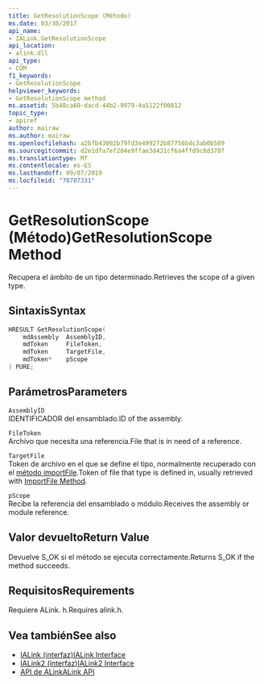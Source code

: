 ```yaml
---
title: GetResolutionScope (Método)
ms.date: 03/30/2017
api_name:
- IALink.GetResolutionScope
api_location:
- alink.dll
api_type:
- COM
f1_keywords:
- GetResolutionScope
helpviewer_keywords:
- GetResolutionScope method
ms.assetid: 5b48ca60-dacd-44b2-9979-4a5122f00812
topic_type:
- apiref
author: mairaw
ms.author: mairaw
ms.openlocfilehash: a2bfb43002b79fd3e499272b87756bdc3ab0b589
ms.sourcegitcommit: d2e1dfa7ef2d4e9ffae3d431cf6a4ffd9c8d378f
ms.translationtype: MT
ms.contentlocale: es-ES
ms.lasthandoff: 09/07/2019
ms.locfileid: "70787331"
---
```

# <a name="getresolutionscope-method"></a><span data-ttu-id="9f6d8-102">GetResolutionScope (Método)</span><span class="sxs-lookup"><span data-stu-id="9f6d8-102">GetResolutionScope Method</span></span>
<span data-ttu-id="9f6d8-103">Recupera el ámbito de un tipo determinado.</span><span class="sxs-lookup"><span data-stu-id="9f6d8-103">Retrieves the scope of a given type.</span></span>  
  
## <a name="syntax"></a><span data-ttu-id="9f6d8-104">Sintaxis</span><span class="sxs-lookup"><span data-stu-id="9f6d8-104">Syntax</span></span>  
  
```cpp  
HRESULT GetResolutionScope(  
    mdAssembly  AssemblyID,  
    mdToken     FileToken,  
    mdToken     TargetFile,  
    mdToken*    pScope  
) PURE;  
```  
  
## <a name="parameters"></a><span data-ttu-id="9f6d8-105">Parámetros</span><span class="sxs-lookup"><span data-stu-id="9f6d8-105">Parameters</span></span>  
 `AssemblyID`  
 <span data-ttu-id="9f6d8-106">IDENTIFICADOR del ensamblado.</span><span class="sxs-lookup"><span data-stu-id="9f6d8-106">ID of the assembly.</span></span>  
  
 `FileToken`  
 <span data-ttu-id="9f6d8-107">Archivo que necesita una referencia.</span><span class="sxs-lookup"><span data-stu-id="9f6d8-107">File that is in need of a reference.</span></span>  
  
 `TargetFile`  
 <span data-ttu-id="9f6d8-108">Token de archivo en el que se define el tipo, normalmente recuperado con el [método importFile](importfile-method.md).</span><span class="sxs-lookup"><span data-stu-id="9f6d8-108">Token of file that type is defined in, usually retrieved with [ImportFile Method](importfile-method.md).</span></span>  
  
 `pScope`  
 <span data-ttu-id="9f6d8-109">Recibe la referencia del ensamblado o módulo.</span><span class="sxs-lookup"><span data-stu-id="9f6d8-109">Receives the assembly or module reference.</span></span>  
  
## <a name="return-value"></a><span data-ttu-id="9f6d8-110">Valor devuelto</span><span class="sxs-lookup"><span data-stu-id="9f6d8-110">Return Value</span></span>  
 <span data-ttu-id="9f6d8-111">Devuelve S_OK si el método se ejecuta correctamente.</span><span class="sxs-lookup"><span data-stu-id="9f6d8-111">Returns S_OK if the method succeeds.</span></span>  
  
## <a name="requirements"></a><span data-ttu-id="9f6d8-112">Requisitos</span><span class="sxs-lookup"><span data-stu-id="9f6d8-112">Requirements</span></span>  
 <span data-ttu-id="9f6d8-113">Requiere ALink. h.</span><span class="sxs-lookup"><span data-stu-id="9f6d8-113">Requires alink.h.</span></span>  
  
## <a name="see-also"></a><span data-ttu-id="9f6d8-114">Vea también</span><span class="sxs-lookup"><span data-stu-id="9f6d8-114">See also</span></span>

- [<span data-ttu-id="9f6d8-115">IALink (interfaz)</span><span class="sxs-lookup"><span data-stu-id="9f6d8-115">IALink Interface</span></span>](ialink-interface.md)
- [<span data-ttu-id="9f6d8-116">IALink2 (interfaz)</span><span class="sxs-lookup"><span data-stu-id="9f6d8-116">IALink2 Interface</span></span>](ialink2-interface.md)
- [<span data-ttu-id="9f6d8-117">API de ALink</span><span class="sxs-lookup"><span data-stu-id="9f6d8-117">ALink API</span></span>](index.md)
